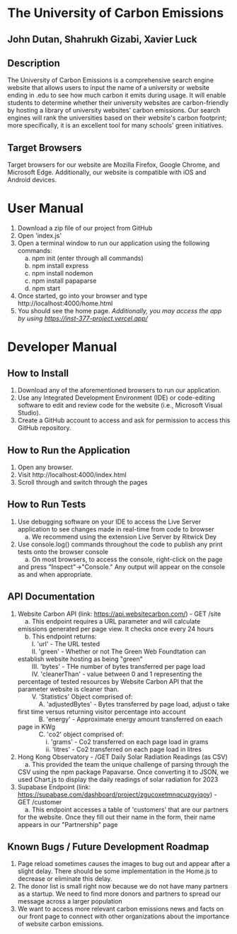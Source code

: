 # The University of Carbon Emissions
## John Dutan, Shahrukh Gizabi, Xavier Luck
## Description
The University of Carbon Emissions is a comprehensive search engine website that allows users to input the name of a university or website ending in .edu to see how much carbon it emits during usage. It will enable students to determine whether their university websites are carbon-friendly by hosting a library of university websites' carbon emissions. Our search engines will rank the universities based on their website's carbon footprint; more specifically, it is an excellent tool for many schools' green initiatives.
## Target Browsers
Target browsers for our website are Mozilla Firefox, Google Chrome, and Microsoft Edge. Additionally, our website is compatible with iOS and Android devices.
# User Manual
1. Download a zip file of our project from GitHub
2. Open 'index.js'
3. Open a terminal window to run our application using the following commands:<br />
&nbsp;&nbsp;&nbsp;&nbsp;a. npm init (enter through all commands)<br />
&nbsp;&nbsp;&nbsp;&nbsp;b. npm install express<br />
&nbsp;&nbsp;&nbsp;&nbsp;c. npm install nodemon<br />
&nbsp;&nbsp;&nbsp;&nbsp;c. npm install papaparse<br />
&nbsp;&nbsp;&nbsp;&nbsp;d. npm start<br />
5. Once started, go into your browser and type http://localhost:4000/home.html
6. You should see the home page.
*Additionally, you may access the app by using https://inst-377-project.vercel.app/*
# Developer Manual
## How to Install 
1. Download any of the aforementioned browsers to run our application.
2. Use any Integrated Development Environment (IDE) or code-editing software to edit and review code for the website (i.e., Microsoft Visual Studio).
3. Create a GitHub account to access and ask for permission to access this GitHub repository.
## How to Run the Application
1. Open any browser.
2. Visit http://localhost:4000/index.html
3. Scroll through and switch through the pages
## How to Run Tests
1. Use debugging software on your IDE to access the Live Server application to see changes made in real-time from code to browser<br />
&nbsp;&nbsp;&nbsp;&nbsp;a. We recommend using the extension Live Server by Ritwick Dey<br />
2. Use console.log() commands throughout the code to publish any print tests onto the browser console<br />
&nbsp;&nbsp;&nbsp;&nbsp;a. On most browsers, to access the console, right-click on the page and press "Inspect"->"Console." Any output will appear on the console as and when appropriate.<br />
## API Documentation
1. Website Carbon API (link: https://api.websitecarbon.com/) - GET /site<br />
&nbsp;&nbsp;&nbsp;&nbsp;a. This endpoint requires a URL parameter and will calculate emissions generated per page view. It checks once every 24 hours<br />
&nbsp;&nbsp;&nbsp;&nbsp;b. This endpoint returns:<br />
&nbsp;&nbsp;&nbsp;&nbsp;&nbsp;&nbsp;&nbsp;&nbsp;I. 'url' - The URL tested<br />
&nbsp;&nbsp;&nbsp;&nbsp;&nbsp;&nbsp;&nbsp;&nbsp;II. 'green' - Whether or not The Green Web Foundtation can establish website hosting as being "green"<br />
&nbsp;&nbsp;&nbsp;&nbsp;&nbsp;&nbsp;&nbsp;&nbsp;III. 'bytes' - THe number of bytes transferred per page load<br />
&nbsp;&nbsp;&nbsp;&nbsp;&nbsp;&nbsp;&nbsp;&nbsp;IV. 'cleanerThan' - value between 0 and 1 representing the percentage of tested resources by Website Carbon API that the parameter website is cleaner than.<br />
&nbsp;&nbsp;&nbsp;&nbsp;&nbsp;&nbsp;&nbsp;&nbsp;V. 'Statistics' Object comprised of:<br />
&nbsp;&nbsp;&nbsp;&nbsp;&nbsp;&nbsp;&nbsp;&nbsp;&nbsp;&nbsp;&nbsp;&nbsp;A. 'adjustedBytes' - Bytes transferred by page load, adjust o take first time versus returning visitor percentage into account<br />
&nbsp;&nbsp;&nbsp;&nbsp;&nbsp;&nbsp;&nbsp;&nbsp;&nbsp;&nbsp;&nbsp;&nbsp;B. 'energy' - Approximate energy amount transferred on eaach page in KWg<br />
&nbsp;&nbsp;&nbsp;&nbsp;&nbsp;&nbsp;&nbsp;&nbsp;&nbsp;&nbsp;&nbsp;&nbsp;C. 'co2' object comprised of:<br />
&nbsp;&nbsp;&nbsp;&nbsp;&nbsp;&nbsp;&nbsp;&nbsp;&nbsp;&nbsp;&nbsp;&nbsp;&nbsp;&nbsp;&nbsp;&nbsp;i. 'grams' - Co2 transferred on each page load in grams<br />
&nbsp;&nbsp;&nbsp;&nbsp;&nbsp;&nbsp;&nbsp;&nbsp;&nbsp;&nbsp;&nbsp;&nbsp;&nbsp;&nbsp;&nbsp;&nbsp;ii. 'litres' - Co2 transferred on each page load in litres<br />
2. Hong Kong Observatory - /GET Daily Solar Radiation Readings (as CSV)
&nbsp;&nbsp;&nbsp;&nbsp;a. This provided the team the unique challenge of parsing through the CSV using the npm package Papavarse. Once converting it to JSON, we used Chart.js to display the daily readings of solar radiation for 2023
3. Supabase Endpoint (link: https://supabase.com/dashboard/project/zgucoxetmnqcuzgyiqoy) - GET /customer<br />
&nbsp;&nbsp;&nbsp;&nbsp;a. This endpoint accesses a table of 'customers' that are our partners for the website. Once they fill out their name in the form, their name appears in our "Partnership" page
## Known Bugs / Future Development Roadmap
1. Page reload sometimes causes the images to bug out and appear after a slight delay. There should be some implementation in the Home.js to decrease or eliminate this delay.
2. The donor list is small right now because we do not have many partners as a startup. We need to find more donors and partners to spread our message across a larger population
3. We want to access more relevant carbon emissions news and facts on our front page to connect with other organizations about the importance of website carbon emissions.

